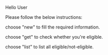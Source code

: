 Hello User

Please follow the below instructions:

choose "new" to fill the required information.

choose "get" to check whether you're eligible.

choose "list" to list all eligible/not-eligible. 
